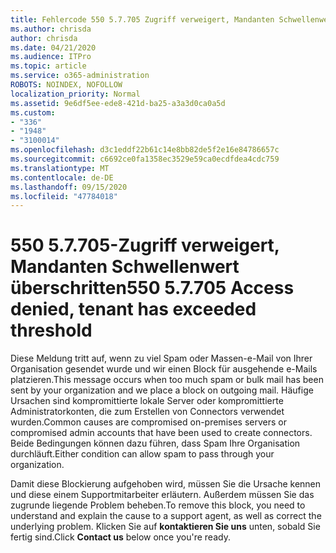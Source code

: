 ```yaml
---
title: Fehlercode 550 5.7.705 Zugriff verweigert, Mandanten Schwellenwert überschritten
ms.author: chrisda
author: chrisda
ms.date: 04/21/2020
ms.audience: ITPro
ms.topic: article
ms.service: o365-administration
ROBOTS: NOINDEX, NOFOLLOW
localization_priority: Normal
ms.assetid: 9e6df5ee-ede8-421d-ba25-a3a3d0ca0a5d
ms.custom:
- "336"
- "1948"
- "3100014"
ms.openlocfilehash: d3c1eddf22b61c14e8bb82de5f2e16e84786657c
ms.sourcegitcommit: c6692ce0fa1358ec3529e59ca0ecdfdea4cdc759
ms.translationtype: MT
ms.contentlocale: de-DE
ms.lasthandoff: 09/15/2020
ms.locfileid: "47784018"
---
```

# <a name="550-57705-access-denied-tenant-has-exceeded-threshold"></a><span data-ttu-id="261e4-102">550 5.7.705-Zugriff verweigert, Mandanten Schwellenwert überschritten</span><span class="sxs-lookup"><span data-stu-id="261e4-102">550 5.7.705 Access denied, tenant has exceeded threshold</span></span>

<span data-ttu-id="261e4-103">Diese Meldung tritt auf, wenn zu viel Spam oder Massen-e-Mail von Ihrer Organisation gesendet wurde und wir einen Block für ausgehende e-Mails platzieren.</span><span class="sxs-lookup"><span data-stu-id="261e4-103">This message occurs when too much spam or bulk mail has been sent by your organization and we place a block on outgoing mail.</span></span>
<span data-ttu-id="261e4-104">Häufige Ursachen sind kompromittierte lokale Server oder kompromittierte Administratorkonten, die zum Erstellen von Connectors verwendet wurden.</span><span class="sxs-lookup"><span data-stu-id="261e4-104">Common causes are compromised on-premises servers or compromised admin accounts that have been used to create connectors.</span></span> <span data-ttu-id="261e4-105">Beide Bedingungen können dazu führen, dass Spam Ihre Organisation durchläuft.</span><span class="sxs-lookup"><span data-stu-id="261e4-105">Either condition can allow spam to pass through your organization.</span></span>

<span data-ttu-id="261e4-106">Damit diese Blockierung aufgehoben wird, müssen Sie die Ursache kennen und diese einem Supportmitarbeiter erläutern. Außerdem müssen Sie das zugrunde liegende Problem beheben.</span><span class="sxs-lookup"><span data-stu-id="261e4-106">To remove this block, you need to understand and explain the cause to a support agent, as well as correct the underlying problem.</span></span>
<span data-ttu-id="261e4-107">Klicken Sie auf **kontaktieren Sie uns** unten, sobald Sie fertig sind.</span><span class="sxs-lookup"><span data-stu-id="261e4-107">Click **Contact us** below once you're ready.</span></span>
